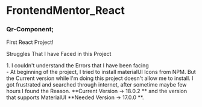 # FrontendMentor_React

### Qr-Component;
<p>First React Project!</p>
<p>Struggles That I have Faced in this Project</p>
  1. I couldn't understand the Errors that I have been facing <br>
     - At beginning of the project, I tried to install materialUI Icons from NPM. But the Current version while I'm doing this project doesn't allow me to install. I got frustrated and searched through internet, after sometime maybe few hours I found the Reason. **Current Version -> 18.0.2 ** and the version that supports MaterialUI **Needed Version -> 17.0.0 **.
     
